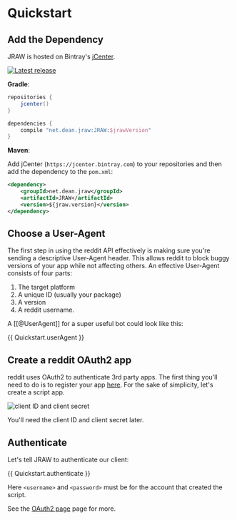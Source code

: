 # Quickstart

## Add the Dependency

JRAW is hosted on Bintray's [jCenter](http://jcenter.bintray.com/net/dean/jraw/JRAW/).

[![Latest release](https://img.shields.io/github/release/mattbdean/JRAW.svg)](https://bintray.com/thatjavanerd/maven/JRAW/_latestVersion)

**Gradle**:

```groovy
repositories {
    jcenter()
}

dependencies {
    compile "net.dean.jraw:JRAW:$jrawVersion"
}
```

**Maven**:

Add jCenter (`https://jcenter.bintray.com`) to your repositories and then add the dependency to the `pom.xml`:

```xml
<dependency>
    <groupId>net.dean.jraw</groupId>
    <artifactId>JRAW</artifactId>
    <version>${jraw.version}</version>
</dependency>
```

## Choose a User-Agent

The first step in using the reddit API effectively is making sure you're sending a descriptive User-Agent header. This allows reddit to block buggy versions of your app while not affecting others. An effective User-Agent consists of four parts:

1. The target platform
2. A unique ID (usually your package)
3. A version
4. A reddit username.

A [[@UserAgent]] for a super useful bot could look like this:

{{ Quickstart.userAgent }}

## Create a reddit OAuth2 app

reddit uses OAuth2 to authenticate 3rd party apps. The first thing you'll need to do is to register your app [here](https://www.reddit.com/prefs/apps). For the sake of simplicity, let's create a script app.

![client ID and client secret](https://i.imgur.com/ILMeklr.png)

You'll need the client ID and client secret later.

## Authenticate

Let's tell JRAW to authenticate our client:

{{ Quickstart.authenticate }}

Here `<username>` and `<password>` must be for the account that created the script.

See the [OAuth2 page](oauth2.md) page for more.
